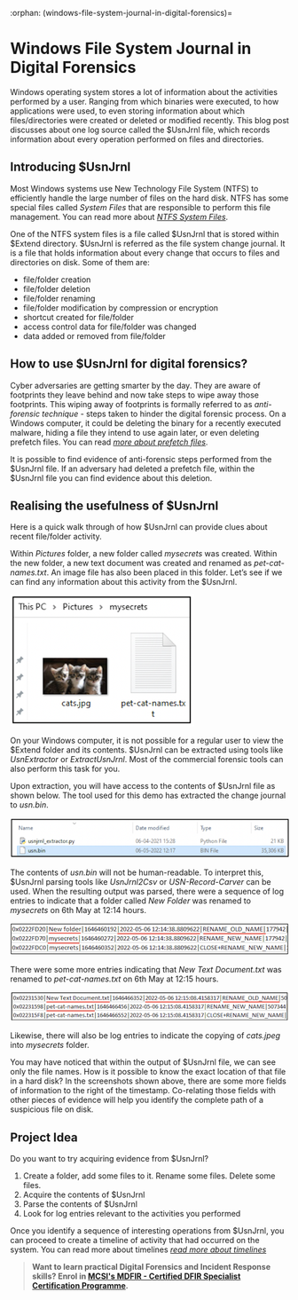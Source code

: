 :orphan:
(windows-file-system-journal-in-digital-forensics)=

# Windows File System Journal in Digital Forensics

Windows operating system stores a lot of information about the activities performed by a user. Ranging from which binaries were executed, to how applications were used, to even storing information about which files/directories were created or deleted or modified recently. This blog post discusses about one log source called the $UsnJrnl file, which records information about every operation performed on files and directories.

## Introducing $UsnJrnl

Most Windows systems use New Technology File System (NTFS) to efficiently handle the large number of files on the hard disk. NTFS has some special files called _System Files_ that are responsible to perform this file management. You can read more about _[NTFS System Files](forensic-importance-of-windows-file-management)_.

One of the NTFS system files is a file called $UsnJrnl that is stored within $Extend directory. $UsnJrnl is referred as the file system change journal. It is a file that holds information about every change that occurs to files and directories on disk. Some of them are:

- file/folder creation
- file/folder deletion
- file/folder renaming
- file/folder modification by compression or encryption
- shortcut created for file/folder
- access control data for file/folder was changed
- data added or removed from file/folder

## How to use $UsnJrnl for digital forensics?

Cyber adversaries are getting smarter by the day. They are aware of footprints they leave behind and now take steps to wipe away those footprints. This wiping away of footprints is formally referred to as _anti-forensic technique_ - steps taken to hinder the digital forensic process. On a Windows computer, it could be deleting the binary for a recently executed malware, hiding a file they intend to use again later, or even deleting prefetch files. You can read _[more about prefetch files](windows-prefetch-files-may-be-the-answer-to-your-investigation)_.

It is possible to find evidence of anti-forensic steps performed from the $UsnJrnl file. If an adversary had deleted a prefetch file, within the $UsnJrnl file you can find evidence about this deletion.

## Realising the usefulness of $UsnJrnl

Here is a quick walk through of how $UsnJrnl can provide clues about recent file/folder activity.

Within _Pictures_ folder, a new folder called _mysecrets_ was created. Within the new folder, a new text document was created and renamed as _pet-cat-names.txt_. An image file has also been placed in this folder. Let’s see if we can find any information about this activity from the $UsnJrnl.

![$UsnJrnl](images/usn-1.png)

On your Windows computer, it is not possible for a regular user to view the $Extend folder and its contents. $UsnJrnl can be extracted using tools like _UsnExtractor_ or _ExtractUsnJrnl_. Most of the commercial forensic tools can also perform this task for you.

Upon extraction, you will have access to the contents of $UsnJrnl file as shown below. The tool used for this demo has extracted the change journal to _usn.bin_.

![usn.bin](images/usn-2.png)

The contents of _usn.bin_ will not be human-readable. To interpret this, $UsnJrnl parsing tools like _UsnJrnl2Csv_ or _USN-Record-Carver_ can be used. When the resulting output was parsed, there were a sequence of log entries to indicate that a folder called _New Folder_ was renamed to _mysecrets_ on 6th May at 12:14 hours.

![$UsnJrnl](images/usn-3.png)

There were some more entries indicating that _New Text Document.txt_ was renamed to _pet-cat-names.txt_ on 6th May at 12:15 hours.

![$UsnJrnl](images/usn-4.png)

Likewise, there will also be log entries to indicate the copying of _cats.jpeg_ into _mysecrets_ folder.

You may have noticed that within the output of $UsnJrnl file, we can see only the file names. How is it possible to know the exact location of that file in a hard disk? In the screenshots shown above, there are some more fields of information to the right of the timestamp. Co-relating those fields with other pieces of evidence will help you identify the complete path of a suspicious file on disk.

## Project Idea

Do you want to try acquiring evidence from $UsnJrnl?

1. Create a folder, add some files to it. Rename some files. Delete some files.
2. Acquire the contents of $UsnJrnl
3. Parse the contents of $UsnJrnl
4. Look for log entries relevant to the activities you performed

Once you identify a sequence of interesting operations from $UsnJrnl, you can proceed to create a timeline of activity that had occurred on the system. You can read more about timelines _[read more about timelines](importance-of-timelines-in-a-forensic-investigation)_

> **Want to learn practical Digital Forensics and Incident Response skills? Enrol in [MCSI's MDFIR - Certified DFIR Specialist Certification Programme](https://www.mosse-institute.com/certifications/mdfir-certified-dfir-specialist.html).**
